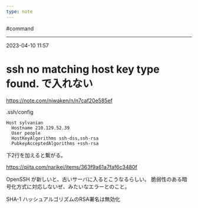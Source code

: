 ```yaml
---
type: note
---
```


#command

---
2023-04-10  11:57

# ssh  no matching host key type found. で入れない

https://note.com/niwaken/n/n7caf20e585ef


.ssh/config
```
Host sylvanian
  Hostname 210.129.52.39
  User people
  HostKeyAlgorithms ssh-dss,ssh-rsa
  PubkeyAcceptedAlgorithms +ssh-rsa
```

下2行を加えると繋がる。

https://qiita.com/narikei/items/363f9a61a7faf6c3480f

OpenSSH が新しいと、古いサーバに入るとこうなるらしい。
脆弱性のある暗号化方式に対応しないぜ、みたいなエラーとのこと。

SHA-1 ハッシュアルゴリズムのRSA署名は無効化
